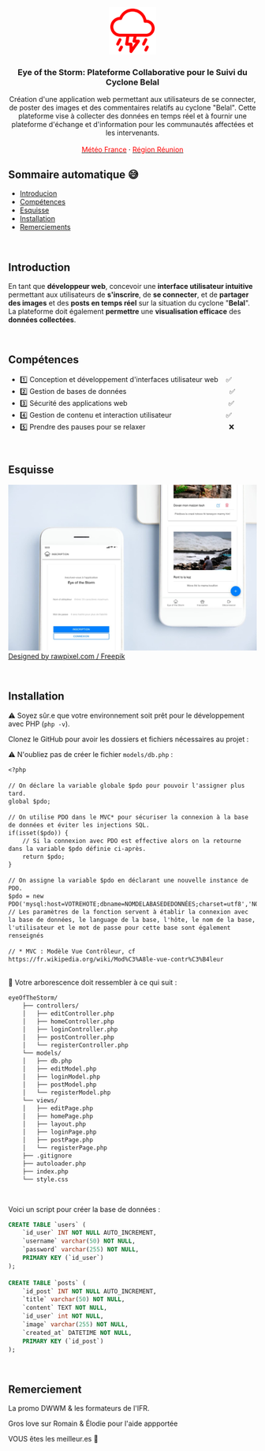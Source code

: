 <p align="center">
  <a href="https://github.com/jerem-point-re/eyeOfTheStormMVC/">
    <img src="logo.svg" alt="Logo" width=96 height=96>
  </a>

  <h3 align="center">
	  Eye of the Storm: Plateforme Collaborative pour le Suivi du Cyclone Belal
  </h3>

  <p align="center">
	  Création d'une application web permettant aux utilisateurs de se connecter, de poster des images et des commentaires relatifs au cyclone "Belal". Cette plateforme vise à collecter des données en temps réel et à fournir une plateforme d'échange et d'information pour les communautés affectées et les intervenants.
    <br><br>
    <a href="https://meteofrance.re/fr/cyclone"><font color="red">Météo France</font></a>
    ·
    <a href="https://regionreunion.com/"><font color="red">Région Réunion</font></a>
  </p>
</p>


## Sommaire automatique 😅

- [Introducion](#introduction)
- [Compétences](#competences)
- [Esquisse](#esquisse)
- [Installation](#installation)
- [Remerciements](#remerciements)

<br>

## Introduction

En tant que **développeur web**, concevoir une **interface utilisateur intuitive** permettant aux utilisateurs de **s'inscrire**, de **se connecter**, et de **partager des images** et des **posts en temps réel** sur la situation du cyclone "**Belal**". La plateforme doit également **permettre** une **visualisation efficace** des **données collectées**.

<br>

## Compétences

- 1️⃣ Conception et développement d'interfaces utilisateur web &nbsp;&nbsp;&nbsp;✅
- 2️⃣ Gestion de bases de données &nbsp;&nbsp;&nbsp;&nbsp;&nbsp;&nbsp;&nbsp;&nbsp;&nbsp;&nbsp;&nbsp;&nbsp;&nbsp;&nbsp;&nbsp;&nbsp;&nbsp;&nbsp;&nbsp;&nbsp;&nbsp;&nbsp;&nbsp;&nbsp;&nbsp;&nbsp;&nbsp;&nbsp;&nbsp;&nbsp;&nbsp;&nbsp;&nbsp;&nbsp;&nbsp;&nbsp;&nbsp;&nbsp;&nbsp;&nbsp;&nbsp;&nbsp;&nbsp;&nbsp;&nbsp;&nbsp;&nbsp;&nbsp;&nbsp;&nbsp;&nbsp; ✅
- 3️⃣ Sécurité des applications web &nbsp;&nbsp;&nbsp;&nbsp;&nbsp;&nbsp;&nbsp;&nbsp;&nbsp;&nbsp;&nbsp;&nbsp;&nbsp;&nbsp;&nbsp;&nbsp;&nbsp;&nbsp;&nbsp;&nbsp;&nbsp;&nbsp;&nbsp;&nbsp;&nbsp;&nbsp;&nbsp;&nbsp;&nbsp;&nbsp;&nbsp;&nbsp;&nbsp;&nbsp;&nbsp;&nbsp;&nbsp;&nbsp;&nbsp;&nbsp;&nbsp;&nbsp;&nbsp;&nbsp;&nbsp;&nbsp;&nbsp;&nbsp;&nbsp;&nbsp;&nbsp;✅
- 4️⃣ Gestion de contenu et interaction utilisateur &nbsp;&nbsp;&nbsp;&nbsp;&nbsp;&nbsp;&nbsp;&nbsp;&nbsp;&nbsp;&nbsp;&nbsp;&nbsp;&nbsp;&nbsp;&nbsp;&nbsp;&nbsp;&nbsp;&nbsp;&nbsp;&nbsp;&nbsp;&nbsp;&nbsp;&nbsp;&nbsp;✅
- 5️⃣ Prendre des pauses pour se relaxer &nbsp;&nbsp;&nbsp;&nbsp;&nbsp;&nbsp;&nbsp;&nbsp;&nbsp;&nbsp;&nbsp;&nbsp;&nbsp;&nbsp;&nbsp;&nbsp;&nbsp;&nbsp;&nbsp;&nbsp;&nbsp;&nbsp;&nbsp;&nbsp;&nbsp;&nbsp;&nbsp;&nbsp;&nbsp;&nbsp;&nbsp;&nbsp;&nbsp;&nbsp;&nbsp;&nbsp;&nbsp;&nbsp;&nbsp;&nbsp;&nbsp;&nbsp;❌

<br>

## Esquisse

![MockUp](mockup.jpg)
<a href="http://www.freepik.com">Designed by rawpixel.com / Freepik</a>


<br>

## Installation

⚠️ Soyez sûr.e que votre environnement soit prêt pour le développement avec PHP (``php -v``).

<p>Clonez le GitHub pour avoir les dossiers et fichiers nécessaires au projet :</p>

⚠️ N'oubliez pas de créer le fichier ``models/db.php`` :

```text
<?php

// On déclare la variable globale $pdo pour pouvoir l'assigner plus tard.
global $pdo;

// On utilise PDO dans le MVC* pour sécuriser la connexion à la base de données et éviter les injections SQL.
if(isset($pdo)) {
    // Si la connexion avec PDO est effective alors on la retourne dans la variable $pdo définie ci-après.
    return $pdo;
}

// On assigne la variable $pdo en déclarant une nouvelle instance de PDO.
$pdo = new PDO('mysql:host=VOTREHOTE;dbname=NOMDELABASEDEDONNÉES;charset=utf8','NOMD'UTILISATEUR','MOTDEPASSE');
// Les paramètres de la fonction servent à établir la connexion avec la base de données, le language de la base, l'hôte, le nom de la base, l'utilisateur et le mot de passe pour cette base sont également renseignés

// * MVC : Modèle Vue Contrôleur, cf https://fr.wikipedia.org/wiki/Mod%C3%A8le-vue-contr%C3%B4leur
```

<br>
📓 Votre arborescence doit ressembler à ce qui suit :

```text
eyeOfTheStorm/
    ├── controllers/
    │   ├── editController.php
    │   ├── homeController.php
    │   ├── loginController.php
    │   ├── postController.php
    │   └── registerController.php
    └── models/
    │   ├── db.php
    │   ├── editModel.php
    │   ├── loginModel.php
    │   ├── postModel.php
    │   └── registerModel.php
    └── views/
    │   ├── editPage.php
    │   ├── homePage.php
    │   ├── layout.php
    │   ├── loginPage.php
    │   ├── postPage.php
    │   └── registerPage.php
    ├── .gitignore
    ├── autoloader.php
    ├── index.php
    └── style.css
```

<br>
<p>Voici un script pour créer la base de données :</p>

```sql
CREATE TABLE `users` (
	`id_user` INT NOT NULL AUTO_INCREMENT,
	`username` varchar(50) NOT NULL,
	`password` varchar(255) NOT NULL,
	PRIMARY KEY (`id_user`)
);

CREATE TABLE `posts` (
	`id_post` INT NOT NULL AUTO_INCREMENT,
	`title` varchar(50) NOT NULL,
	`content` TEXT NOT NULL,
	`id_user` int NOT NULL,
	`image` varchar(255) NOT NULL,
	`created_at` DATETIME NOT NULL,
	PRIMARY KEY (`id_post`)
);
```

<br>

## Remerciement

La promo DWWM & les formateurs de l'IFR.

Gros love sur Romain & Élodie pour l'aide appportée

VOUS êtes les meilleur.es :metal:
